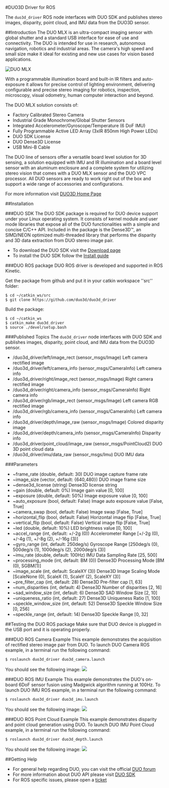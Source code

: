 #DUO3D Driver for ROS 

The `duo3d_driver` ROS node interfaces with DUO SDK and publishes stereo images, disparity, point cloud, and IMU data from the DUO3D sensor.

##Introduction
The DUO MLX is an ultra-compact imaging sensor with global shutter and a standard USB interface for ease of use and connectivity. The DUO is intended for use in research, autonomous navigation, robotics and industrial areas. The camera's high speed and small size make it ideal for existing and new use cases for vision based applications.

![DUO MLX](https://duo3d.com/public/media/products/duo_m_mlx_feb10-136.png)

With a programmable illumination board and built-in IR filters and auto-exposure it allows for precise control of lighting environment, delivering configurable and precise stereo imaging for robotics, inspection, microscopy, visual odometry, human computer interaction and beyond.

The DUO MLX solution consists of:

 * Factory Calibrated Stereo Camera
 * Industrial Grade Monochrome/Global Shutter Sensors
 * Integrated Accelerometer/Gyroscope/Temperature (6 DoF IMU)
 * Fully Programmable Active LED Array (3xIR 850nm High Power LEDs)
 * DUO SDK License
 * DUO Dense3D License
 * USB Mini-B Cable

The DUO line of sensors offer a versatile board level solution for 3D sensing, a solution equipped with IMU and IR illumination and a board level sensor with an aluminum enclosure and a complete system for utilizing stereo vision that comes with a DUO MLX sensor and the DUO VPC processor. All DUO sensors are ready to work right out of the box and support a wide range of accessories and configurations.

For more information visit [DUO3D Home Page](https://duo3d.com)

##Installation

###DUO SDK
The DUO SDK package is required for DUO device support under your Linux operating system. It consists of kernel module and user mode libraries that expose all of the DUO functionalities with a simple and concise C/C++ API. Included in the package is the Dense3D&trade;, an SIMD/NEON optimized multi-threaded library that performs the disparity and 3D data extraction from DUO stereo image pair. 

 * To download the DUO SDK visit the [Download page](https://duo3d.com/docs/downloads)
 * To install the DUO SDK follow the [Install guide](https://duo3d.com/docs/articles/install-all)

###DUO ROS package
DUO ROS driver is developed and supported in ROS Kinetic. 

Get the package from github and put it in your catkin workspace ''src'' folder:

    $ cd ~/catkin_ws/src
    $ git clone https://github.com/duo3d/duo3d_driver

Build the package:

    $ cd ~/catkin_ws
    $ catkin_make duo3d_driver
    $ source ./devel/setup.bash


###Published Topics
The `duo3d_driver` node interfaces with DUO SDK and publishes images, disparity, point cloud, and IMU data from the DUO3D sensor.

 * /duo3d_driver/left/image_rect (sensor_msgs/Image)
 Left camera rectified image
 * /duo3d_driver/left/camera_info (sensor_msgs/CameraInfo)
 Left camera info
 * /duo3d_driver/right/image_rect (sensor_msgs/Image)
 Right camera rectified image
 * /duo3d_driver/right/camera_info (sensor_msgs/CameraInfo)
 Right camera info
 * /duo3d_driver/rgb/image_rect (sensor_msgs/Image)
 Left camera RGB rectified image
 * /duo3d_driver/rgb/camera_info (sensor_msgs/CameraInfo)
 Left camera info
 * /duo3d_driver/depth/image_raw (sensor_msgs/Image)
 Colored disparity image
 * /duo3d_driver/depth/camera_info (sensor_msgs/CameraInfo)
 Disparity info
 * /duo3d_driver/point_cloud/image_raw (sensor_msgs/PointCloud2)
 DUO 3D point cloud data
 * /duo3d_driver/imu/data_raw (sensor_msgs/Imu)
 DUO IMU data

###Parameters
* ~frame_rate (double, default: 30)
DUO image capture frame rate
* ~image_size (vector<int>, default: {640,480})
DUO image frame size
* ~dense3d_license (string)
Dense3D license string
* ~gain (double, default: 0%)
Image gain value [0, 100]
* ~exposure (double, default: 50%)
Image exposure value [0, 100]
* ~auto_exposure (bool, default: False)
Image auto exposure value [False, True]
* ~camera_swap (bool, default: False)
Image swap [False, True]
* ~horizontal_flip (bool, default: False)
Horizontal image flip [False, True]
* ~vertical_flip (bool, default: False)
Vertical image flip [False, True]
* ~led (double, default: 10%)
LED brightness value [0, 100]
* ~accel_range (int, default: +/-2g (0))
Accelerometer Range [+/-2g (0), +/-4g (1), +/-8g (2), +/-16g (3)]
* ~gyro_range (int, default: 250deg/s)
Gyroscope Range [250deg/s (0), 500deg/s (1), 1000deg/s (2), 2000deg/s (3)]
* ~imu_rate (double, default: 100Hz)
IMU Data Sampling Rate [25, 500]
* ~processing_mode (int, default: BM (0))
Dense3D Processing Mode [BM (0), SGBM(1)]
* ~image_scale (int, default: ScaleXY (3))
Dense3D Image Scaling Mode [ScaleNone (0), ScaleX (1), ScaleY (2), ScaleXY (3)]
* ~pre_filter_cap (int, default: 28)
Dense3D Pre-filter cap [1, 63]
* ~num_disparities (int, default: 4)
Dense3D Number of disparities [2, 16]
* ~sad_window_size (int, default: 6)
Dense3D SAD Window Size [2, 10]
* ~uniqueness_ratio (int, default: 27)
Dense3D Uniqueness Ratio [1, 100]
* ~speckle_window_size (int, default: 52)
Dense3D Speckle Window Size [0, 256]
* ~speckle_range (int, default: 14)
Dense3D Speckle Range [0, 32]

##Testing the DUO ROS package
Make sure that DUO device is plugged in the USB port and it is operating properly.

###DUO ROS Camera Example
This example demonstrates the acquisition of rectified stereo image pair from DUO. 
To launch DUO Camera ROS example, in a terminal run the following command:

    $ roslaunch duo3d_driver duo3d_camera.launch

You should see the following image:
![](https://duo3d.com/public/media/products/ROS-DUO-Camera.jpg)

###DUO ROS IMU Example
This example demonstrates the DUO's on-board 6DoF sensor fusion using Madgwick algorithm running at 100Hz.
To launch DUO IMU ROS example, in a terminal run the following command:

    $ roslaunch duo3d_driver duo3d_imu.launch
 
You should see the following image:
![](https://duo3d.com/public/media/products/ROS-DUO-IMU.jpg)

###DUO ROS Point Cloud Example
This example demonstrates disparity and point cloud generation using DUO. 
To launch DUO IMU Point Cloud example, in a terminal run the following command:

    $ roslaunch duo3d_driver duo3d_depth.launch
 
You should see the following image:
![](https://duo3d.com/public/media/products/ROS-DUO-PointCloud.jpg)

##Getting Help

 * For general help regarding DUO, you can visit the official [DUO forum](https://duo3d.com/forums)
 * For more information about DUO API please visit [DUO SDK](https://duo3d.com/docs/articles/sdk)
 * For ROS specific issues, please open a [ticket](https://github.com/duo3d/duo3d_driver/issues)